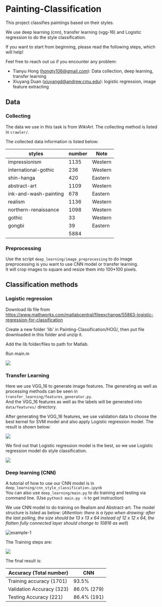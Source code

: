 # Painting-Classification
This project classifies paintings based on their styles. 

We use deep learning (cnn), transfer learning (vgg-16) and Logistic regression to do the style classification. 

If you want to start from beginning, please read the following steps, which will help!

Feel free to reach out us if you encounter any problem:
+ Tianyu Hong (hongty106@gmail.com): Data collection, deep learning, transfer learning
+ Xiuyang Duan (xiuyangd@andrew.cmu.edu): logistic regression, image feature extracting


## Data 
### Collecting
The data we use in this task is from *WikiArt*. The collecting method is listed in `crawler/`. 

The collected data information is listed below: </br>

| styles  | number  | Note |
|---|---|---|
| impressionism  | 1135  | Western |
| international-gothic  | 236  | Western | 
| shin-hanga  | 420  | Eastern | 
| abstract-art  | 1109  | Western | 
| ink-and-wash-painting  | 678  | Eastern | 
| realism  | 1136  | Western | 
| northern-renaissance  | 1098  | Western | 
| gothic  |  33 | Western | 
| gongbi  | 39  | Eastern | 
| | 5884 | |

### Preprocessing
Use the script `deep_learning/image_preprocessing` to do image preprocessing is you want to use CNN model or transfer learning. </br> 
It will crop images to square and resize them into 100*100 pixels. 

## Classification methods
### Logistic regression

Download lib file from https://www.mathworks.com/matlabcentral/fileexchange/55863-logistic-regression-for-classification

Create a new folder 'lib' in Painting-Classification/HOG/, then put file downloaded in this folder and unzip it.

Add the lib folder/files to path for Matlab.

Run main.m

![](https://oh1ulkf4j.qnssl.com/15251606251272.jpg)


### Transfer Learning
Here we use VGG_16 to generate image features. The generating as well as processing methods can be seen in `transfer_learning/features_generator.py`. </br>
And the VGG_16 features as well as the labels will be generated into `data/features/` directory.

After generating the VGG_16 features, we use validation data to choose the best kernel for SVM model and also apply Logistic regression model. The result is shown below: 

![](https://oh1ulkf4j.qnssl.com/15251604946976.jpg)


We find out that Logistic regression model is the best, so we use Logistic regression model do style classification. 

![](https://oh1ulkf4j.qnssl.com/15251605827916.jpg)
 
### Deep learning (CNN)

A tutorial of how to use our CNN model is in `deep_learning/cnn_style_classification.ipynb` <br>
You can also use `deep_learning/main.py` to do training and testing via command line. (Use `python3 main.py -h` to get instruction)<br>

We use CNN model to do training on Realism and Abstract-art. The model structure is listed as below: (*Attention: there is a typo when drawing: after the last polling, the size should be 13 x 13 x 64 instead of 12 x 12 x 64, the flatten fully connected layer should change to 10816 as well*)

![example-1](https://oh1ulkf4j.qnssl.com/example-1.png)



The Training steps are:

![](https://oh1ulkf4j.qnssl.com/15251608156302.jpg)

The final result is:

| Accuracy (Total number)  | CNN  |
|---|---|
| Training accuracy (1701)  | 93.5%  | 
| Validation Accuracy (323)  | 86.0% (279)  |  
| Testing Accuracy (221)  | 86.4% (191)  | 









